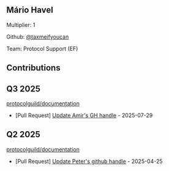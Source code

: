 
## Mário Havel
Multiplier: 1

Github: [@taxmeifyoucan](https://github.com/taxmeifyoucan)

Team: Protocol Support (EF)

## Contributions

## Q3 2025


[protocolguild/documentation](https://github.com/protocolguild/documentation)
* [Pull Request] [Update Amir's GH handle](https://github.com/protocolguild/documentation/pull/391) - 2025-07-29
## Q2 2025

[protocolguild/documentation](https://github.com/protocolguild/documentation)
* [Pull Request] [Update Peter's github handle](https://github.com/protocolguild/documentation/pull/352) - 2025-04-25
